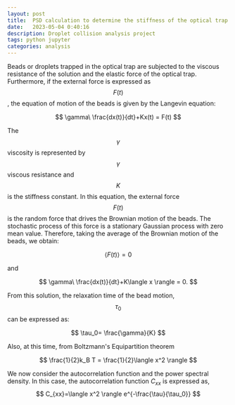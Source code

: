 ```yaml
---
layout: post
title:  PSD calculation to determine the stiffness of the optical trap on droplets
date:   2023-05-04 0:40:16
description: Droplet collision analysis project
tags: python jupyter
categories: analysis
---
```

Beads or droplets trapped in the optical trap are subjected to the viscous resistance of the solution and the elastic force of the optical trap. Furthermore, if the external force is expressed as $$ F(t) $$, the equation of motion of the beads is given by the Langevin equation:

$$
\gamma\ \frac{dx(t)}{dt}+Kx(t) = F(t)
$$

The $$ \gamma $$ viscosity is represented by $$ \gamma $$ viscous resistance and $$ K $$ is the stiffness constant. In this equation, the external force $$ F(t) $$ is the random force that drives the Brownian motion of the beads.
The stochastic process of this force is a stationary Gaussian process with zero mean value. Therefore, taking the average of the Brownian motion of the beads, we obtain:

$$
\langle F(t) \rangle = 0
$$

and

$$
\gamma\ \frac{dx(t)}{dt}+K\langle x \rangle = 0.
$$

From this solution, the relaxation time of the bead motion, $$ \tau _0 $$ can be expressed as:

$$
\tau_0= \frac{\gamma}{K}
$$

Also, at this time, from Boltzmann's Equipartition theorem

$$
\frac{1}{2}k_B T = \frac{1}{2}\langle x^2 \rangle 
$$

We now consider the autocorrelation function and the power spectral density. In this case, the autocorrelation function $C_{xx}$ is expressed as,
$$
C_{xx}=\langle x^2 \rangle e^{-\frac{\tau}{\tau_0}}
$$